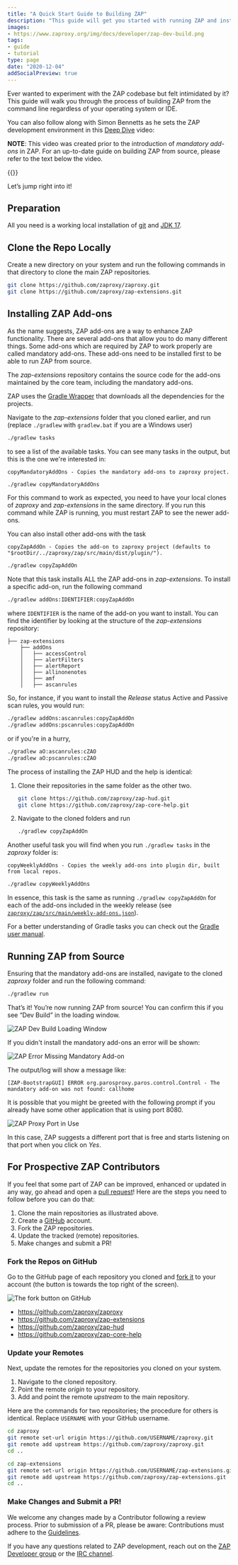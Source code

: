 ```yaml
---
title: "A Quick Start Guide to Building ZAP"
description: "This guide will get you started with running ZAP and installing add-ons from source."
images:
- https://www.zaproxy.org/img/docs/developer/zap-dev-build.png
tags: 
- guide
- tutorial
type: page
date: "2020-12-04"
addSocialPreview: true
---
```


Ever wanted to experiment with the ZAP codebase but felt intimidated by it? This guide will walk you through the process of building ZAP from the command line regardless of your operating system or IDE.

You can also follow along with Simon Bennetts as he sets the ZAP development environment in this [Deep Dive](/zap-deep-dive/) video:

**NOTE**: This video was created prior to the introduction of *mandatory add-ons* in ZAP. For an up-to-date guide on building ZAP from source, please refer to the text below the video.

{{<youtube uuid="BYi4nA0nhR8">}}

Let’s jump right into it!

## Preparation
All you need is a working local installation of [git](https://git-scm.com/book/en/v2/Getting-Started-Installing-Git) and [JDK 17](https://adoptium.net/).

## Clone the Repo Locally
Create a new directory on your system and run the following commands in that directory to clone the main ZAP repositories.
```bash
git clone https://github.com/zaproxy/zaproxy.git
git clone https://github.com/zaproxy/zap-extensions.git
```

## Installing ZAP Add-ons
As the name suggests, ZAP add-ons are a way to enhance ZAP functionality. There are several add-ons that allow you to do many different things. Some add-ons which are required by ZAP to work properly are called mandatory add-ons. These add-ons need to be installed first to be able to run ZAP from source.

The *zap-extensions* repository contains the source code for the add-ons maintained by the core team, including the mandatory add-ons.

ZAP uses the [Gradle Wrapper](https://docs.gradle.org/current/userguide/gradle_wrapper.html) that downloads all the dependencies for the projects.

Navigate to the *zap-extensions* folder that you cloned earlier, and run (replace `./gradlew` with `gradlew.bat` if you are a Windows user)
```bash
./gradlew tasks
```
to see a list of the available tasks. You can see many tasks in the output, but this is the one we're interested in:
```
copyMandatoryAddOns - Copies the mandatory add-ons to zaproxy project.
```
```bash
./gradlew copyMandatoryAddOns
```
For this command to work as expected, you need to have your local clones of *zaproxy* and *zap-extensions* in the same directory. If you run this command while ZAP is running, you must restart ZAP to see the newer add-ons.

You can also install other add-ons with the task
```
copyZapAddOn - Copies the add-on to zaproxy project (defaults to "$rootDir/../zaproxy/zap/src/main/dist/plugin/").
```
```bash
./gradlew copyZapAddOn
```

Note that this task installs ALL the ZAP add-ons in *zap-extensions*. To install a specific add-on, run the following command
```bash
./gradlew addOns:IDENTIFIER:copyZapAddOn
```
where `IDENTIFIER` is the name of the add-on you want to install. You can find the identifier by looking at the structure of the *zap-extensions* repository:
```
├── zap-extensions
	├── addOns 
	│   ├── accessControl 
	│   ├── alertFilters 
	│   ├── alertReport 
	│   ├── allinonenotes 
	│   ├── amf 
	│   ├── ascanrules
```

So, for instance, if you want to install the *Release* status Active and Passive scan rules, you would run:
```bash
./gradlew addOns:ascanrules:copyZapAddOn
./gradlew addOns:pscanrules:copyZapAddOn
```
or if you're in a hurry,
```bash
./gradlew aO:ascanrules:cZAO
./gradlew aO:pscanrules:cZAO
```

The process of installing the ZAP HUD and the help is identical:
1. Clone their repositories in the same folder as the other two.
    ```bash
    git clone https://github.com/zaproxy/zap-hud.git
    git clone https://github.com/zaproxy/zap-core-help.git
    ```
2. Navigate to the cloned folders and run
	```bash
    ./gradlew copyZapAddOn
    ```
Another useful task you will find when you run `./gradlew tasks` in the *zaproxy* folder is:
```
copyWeeklyAddOns - Copies the weekly add-ons into plugin dir, built from local repos.
```
```bash
./gradlew copyWeeklyAddOns
```
In essence, this task is the same as running `./gradlew copyZapAddOn` for each of the add-ons included in the weekly release (see [`zaproxy/zap/src/main/weekly-add-ons.json`](https://github.com/zaproxy/zaproxy/blob/main/zap/src/main/weekly-add-ons.json)).

For a better understanding of Gradle tasks you can check out the [Gradle user manual](https://docs.gradle.org/current/userguide/userguide.html).

## Running ZAP from Source
Ensuring that the mandatory add-ons are installed, navigate to the cloned *zaproxy* folder and run the following command:
```bash
./gradlew run
```
That’s it! You’re now running ZAP from source! You can confirm this if you see “Dev Build” in the loading window.

![ZAP Dev Build Loading Window](/img/docs/developer/zap-dev-build.png)

If you didn't install the mandatory add-ons an error will be shown:

![ZAP Error Missing Mandatory Add-on](/img/docs/developer/zap-mandatory-addon.png)

The output/log will show a message like:
```
[ZAP-BootstrapGUI] ERROR org.parosproxy.paros.control.Control - The mandatory add-on was not found: callhome
```

It is possible that you might be greeted with the following prompt if you already have some other application that is using port 8080.

![ZAP Proxy Port in Use](/img/docs/developer/zap-proxy-port.png)

In this case, ZAP suggests a different port that is free and starts listening on that port when you click on *Yes*.

## For Prospective ZAP Contributors
If you feel that some part of ZAP can be improved, enhanced or updated in any way, go ahead and open a [pull request](https://docs.github.com/en/free-pro-team@latest/github/collaborating-with-issues-and-pull-requests/about-pull-requests)! Here are the steps you need to follow before you can do that:
1. Clone the main repositories as illustrated above.
1. Create a [GitHub](https://github.com) account.
1. Fork the ZAP repositories.
1. Update the tracked (remote) repositories.
1. Make changes and submit a PR!

### Fork the Repos on GitHub
Go to the GitHub page of each repository you cloned and [fork it](https://guides.github.com/activities/forking/) to your account (the button is towards the top right of the screen).

![The fork button on GitHub](/img/docs/developer/github-fork.png)
- https://github.com/zaproxy/zaproxy
- https://github.com/zaproxy/zap-extensions
- https://github.com/zaproxy/zap-hud
- https://github.com/zaproxy/zap-core-help

### Update your Remotes
Next, update the remotes for the repositories you cloned on your system.
1. Navigate to the cloned repository.
1. Point the remote *origin* to your repository.
1. Add and point the remote *upstream* to the main repository.

Here are the commands for two repositories; the procedure for others is identical. Replace `USERNAME` with your GitHub username.

```bash
cd zaproxy
git remote set-url origin https://github.com/USERNAME/zaproxy.git
git remote add upstream https://github.com/zaproxy/zaproxy.git
cd ..

cd zap-extensions
git remote set-url origin https://github.com/USERNAME/zap-extensions.git
git remote add upstream https://github.com/zaproxy/zap-extensions.git
cd ..
```

### Make Changes and Submit a PR!

We welcome any changes made by a Contributor following a review process. Prior to submission of a PR, please be aware: Contributions must adhere to the [Guidelines](https://github.com/zaproxy/zaproxy/blob/main/CONTRIBUTING.md#guidelines-for-pull-request-pr-submission-and-processing).
	
If you have any questions related to ZAP development, reach out on the [ZAP Developer group](https://groups.google.com/g/zaproxy-develop) or the [IRC channel](https://web.libera.chat/#zaproxy). 
